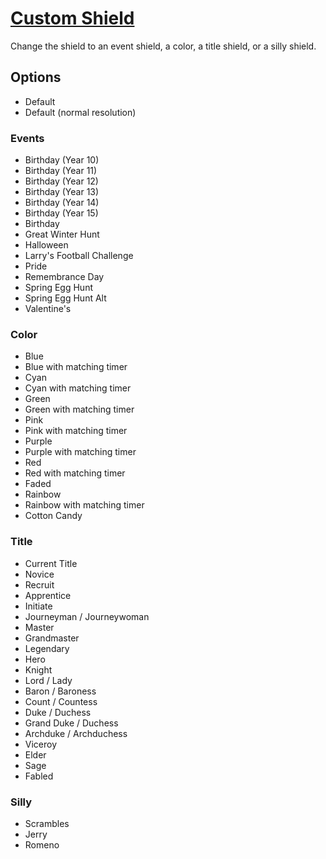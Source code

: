 # [Custom Shield](https://www.mousehuntgame.com/preferences.php?tab=mousehunt-improved-settings#mousehunt-improved-settings-design-custom-shield)

Change the shield to an event shield, a color, a title shield, or a silly shield.

## Options

- Default
- Default (normal resolution)

### Events

- Birthday (Year 10)
- Birthday (Year 11)
- Birthday (Year 12)
- Birthday (Year 13)
- Birthday (Year 14)
- Birthday (Year 15)
- Birthday
- Great Winter Hunt
- Halloween
- Larry's Football Challenge
- Pride
- Remembrance Day
- Spring Egg Hunt
- Spring Egg Hunt Alt
- Valentine's

### Color

- Blue
- Blue with matching timer
- Cyan
- Cyan with matching timer
- Green
- Green with matching timer
- Pink
- Pink with matching timer
- Purple
- Purple with matching timer
- Red
- Red with matching timer
- Faded
- Rainbow
- Rainbow with matching timer
- Cotton Candy

### Title

- Current Title
- Novice
- Recruit
- Apprentice
- Initiate
- Journeyman / Journeywoman
- Master
- Grandmaster
- Legendary
- Hero
- Knight
- Lord / Lady
- Baron / Baroness
- Count / Countess
- Duke / Duchess
- Grand Duke / Duchess
- Archduke / Archduchess
- Viceroy
- Elder
- Sage
- Fabled

### Silly

- Scrambles
- Jerry
- Romeno
